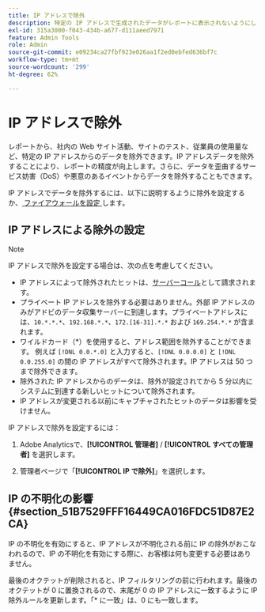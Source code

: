 ```yaml
---
title: IP アドレスで除外
description: 特定の IP アドレスで生成されたデータがレポートに表示されないようにします。
exl-id: 315a3000-f043-434b-a677-d111aeed7971
feature: Admin Tools
role: Admin
source-git-commit: e09234ca27fbf923e026aa1f2ed0ebfed636bf7c
workflow-type: tm+mt
source-wordcount: '299'
ht-degree: 62%

---
```


# IP アドレスで除外

レポートから、社内の Web サイト活動、サイトのテスト、従業員の使用量など、特定の IP アドレスからのデータを除外できます。IP アドレスデータを除外することにより、レポートの精度が向上します。さらに、データを歪曲するサービス妨害（DoS）や悪意のあるイベントからデータを除外することもできます。

IP アドレスでデータを除外するには、以下に説明するように除外を設定するか、[&#x200B; ファイアウォールを設定 &#x200B;](/help/technotes/ip-addresses.md) します。

## IP アドレスによる除外の設定

>[!NOTE]
>
>IP アドレスで除外を設定する場合は、次の点を考慮してください。
>
>* IP アドレスによって除外されたヒットは、[サーバーコール](/help/technotes/terms.md)として請求されます。
>* プライベート IP アドレスを除外する必要はありません。外部 IP アドレスのみがアドビのデータ収集サーバーに到達します。プライベートアドレスには、`10.*.*.*`、`192.168.*.*`、`172.[16-31].*.*` および `169.254.*.*` が含まれます。
>* ワイルドカード（&#42;）を使用すると、アドレス範囲を除外することができます。 例えば `[!DNL 0.0.*.0]` と入力すると、`[!DNL 0.0.0.0]` と `[!DNL 0.0.255.0]` の間の IP アドレスがすべて除外されます。IP アドレスは 50 つまで除外できます。
>* 除外された IP アドレスからのデータは、除外が設定されてから 5 分以内にシステムに到達する新しいヒットについて除外されます。
>* IP アドレスが変更される以前にキャプチャされたヒットのデータは影響を受けません。
>

IP アドレスで除外を設定するには：

1. Adobe Analyticsで、**[!UICONTROL 管理者]** / **[!UICONTROL すべての管理者]** を選択します。

1. 管理者ページで「**[!UICONTROL IP で除外]**」を選択します。




## IP の不明化の影響 {#section_51B7529FFF16449CA016FDC51D87E2CA}

IP の不明化を有効にすると、IP アドレスが不明化される前に IP の除外がおこなわれるので、IP の不明化を有効にする際に、お客様は何も変更する必要はありません。

最後のオクテットが削除されると、IP フィルタリングの前に行われます。最後のオクテットが 0 に置換されるので、末尾が 0 の IP アドレスに一致するように IP 除外ルールを更新します。「&#42; に一致」は、0 にも一致します。
